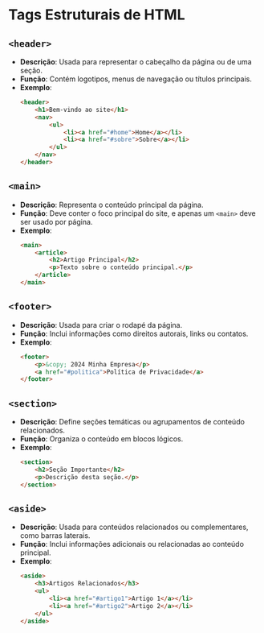 # Tags Estruturais de HTML

## `<header>`
- **Descrição**: Usada para representar o cabeçalho da página ou de uma seção.
- **Função**: Contém logotipos, menus de navegação ou títulos principais.
- **Exemplo**:
  ```html
  <header>
      <h1>Bem-vindo ao site</h1>
      <nav>
          <ul>
              <li><a href="#home">Home</a></li>
              <li><a href="#sobre">Sobre</a></li>
          </ul>
      </nav>
  </header>
  ```

## `<main>`
- **Descrição**: Representa o conteúdo principal da página.
- **Função**: Deve conter o foco principal do site, e apenas um `<main>` deve ser usado por página.
- **Exemplo**:
  ```html
  <main>
      <article>
          <h2>Artigo Principal</h2>
          <p>Texto sobre o conteúdo principal.</p>
      </article>
  </main>
  ```

## `<footer>`
- **Descrição**: Usada para criar o rodapé da página.
- **Função**: Inclui informações como direitos autorais, links ou contatos.
- **Exemplo**:
  ```html
  <footer>
      <p>&copy; 2024 Minha Empresa</p>
      <a href="#politica">Política de Privacidade</a>
  </footer>
  ```

## `<section>`
- **Descrição**: Define seções temáticas ou agrupamentos de conteúdo relacionados.
- **Função**: Organiza o conteúdo em blocos lógicos.
- **Exemplo**:
  ```html
  <section>
      <h2>Seção Importante</h2>
      <p>Descrição desta seção.</p>
  </section>
  ```

## `<aside>`
- **Descrição**: Usada para conteúdos relacionados ou complementares, como barras laterais.
- **Função**: Inclui informações adicionais ou relacionadas ao conteúdo principal.
- **Exemplo**:
  ```html
  <aside>
      <h3>Artigos Relacionados</h3>
      <ul>
          <li><a href="#artigo1">Artigo 1</a></li>
          <li><a href="#artigo2">Artigo 2</a></li>
      </ul>
  </aside>
  ```

